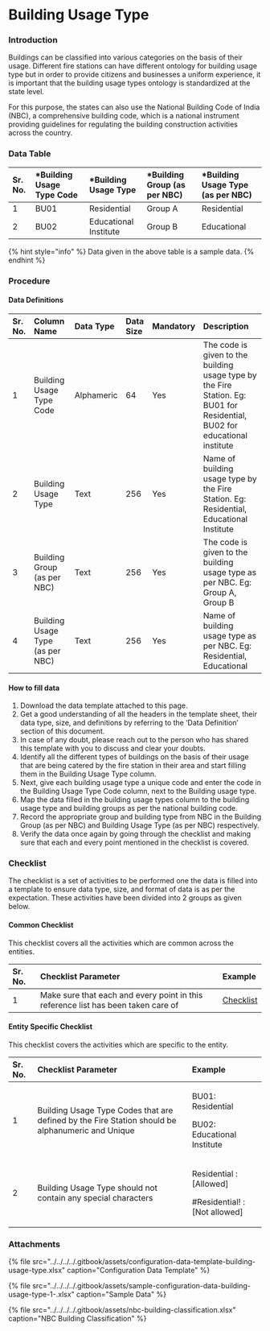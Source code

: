 # Building Usage Type

### Introduction

Buildings can be classified into various categories on the basis of their usage. Different fire stations can have different ontology for building usage type but in order to provide citizens and businesses a uniform experience, it is important that the building usage types ontology is standardized at the state level.

For this purpose, the states can also use the National Building Code of India \(NBC\), a comprehensive building code, which is a national instrument providing guidelines for regulating the building construction activities across the country.

### Data Table

| Sr. No. | \*Building Usage Type Code | \*Building Usage Type | \*Building Group \(as per NBC\) | \*Building Usage Type \(as per NBC\) |
| :--- | :--- | :--- | :--- | :--- |
| 1 | BU01 | Residential | Group A | Residential |
| 2 | BU02 | Educational Institute | Group B | Educational |

{% hint style="info" %}
Data given in the above table is a sample data.
{% endhint %}

### Procedure

#### Data Definitions

| Sr. No. | Column Name | Data Type | Data Size | Mandatory | Description |
| :--- | :--- | :--- | :--- | :--- | :--- |
| 1 | Building Usage Type Code | Alphameric | 64 | Yes | The code is given to the building usage type by the Fire Station. Eg: BU01 for Residential, BU02 for educational institute |
| 2 | Building Usage Type | Text | 256 | Yes | Name of building usage type by the Fire Station. Eg: Residential, Educational Institute |
| 3 | Building Group \(as per NBC\) | Text | 256 | Yes | The code is given to the building usage type as per NBC. Eg: Group A, Group B |
| 4 | Building Usage Type \(as per NBC\) | Text | 256 | Yes | Name of building usage type as per NBC. Eg: Residential, Educational |

#### How to fill data

1. Download the data template attached to this page.
2. Get a good understanding of all the headers in the template sheet, their data type, size, and definitions by referring to the ‘Data Definition’ section of this document.
3. In case of any doubt, please reach out to the person who has shared this template with you to discuss and clear your doubts.
4. Identify all the different types of buildings on the basis of their usage that are being catered by the fire station in their area and start filling them in the Building Usage Type column.
5. Next, give each building usage type a unique code and enter the code in the Building Usage Type Code column, next to the Building usage type.
6. Map the data filled in the building usage types column to the building usage type and building groups as per the national building code.
7. Record the appropriate group and building type from NBC in the Building Group \(as per NBC\) and Building Usage Type \(as per NBC\) respectively.
8. Verify the data once again by going through the checklist and making sure that each and every point mentioned in the checklist is covered.

### Checklist

The checklist is a set of activities to be performed one the data is filled into a template to ensure data type, size, and format of data is as per the expectation. These activities have been divided into 2 groups as given below.

#### Common Checklist

This checklist covers all the activities which are common across the entities.

| Sr. No. | Checklist Parameter | Example |
| :--- | :--- | :--- |
| 1 | Make sure that each and every point in this reference list has been taken care of | [Checklist](../common-config/checklist.md) |

#### Entity Specific Checklist

This checklist covers the activities which are specific to the entity.

<table>
  <thead>
    <tr>
      <th style="text-align:left">Sr. No.</th>
      <th style="text-align:left">Checklist Parameter</th>
      <th style="text-align:left">Example</th>
    </tr>
  </thead>
  <tbody>
    <tr>
      <td style="text-align:left">1</td>
      <td style="text-align:left">Building Usage Type Codes that are defined by the Fire Station should
        be alphanumeric and Unique</td>
      <td style="text-align:left">
        <p>BU01: Residential</p>
        <p>BU02: Educational Institute</p>
      </td>
    </tr>
    <tr>
      <td style="text-align:left">2</td>
      <td style="text-align:left">Building Usage Type should not contain any special characters</td>
      <td
      style="text-align:left">
        <p>Residential : [Allowed]</p>
        <p>#Residential! : [Not allowed]</p>
        </td>
    </tr>
  </tbody>
</table>

### Attachments

{% file src="../../../../.gitbook/assets/configuration-data-template-building-usage-type.xlsx" caption="Configuration Data Template" %}

{% file src="../../../../.gitbook/assets/sample-configuration-data-building-usage-type-1-.xlsx" caption="Sample Data" %}

{% file src="../../../../.gitbook/assets/nbc-building-classification.xlsx" caption="NBC Building Classification" %}



